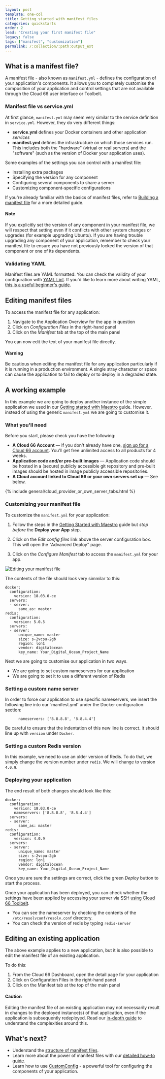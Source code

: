 ```yaml
---
layout: post
template: one-col
title: Getting started with manifest files
categories: quickstarts
order: 2
lead: "Creating your first manifest file"
legacy: false
tags: ["manifest", "customization"]
permalink: /:collection/:path:output_ext
---
```


## What is a manifest file?

A manifest file - also known as `manifest.yml` - defines the configuration of your application's components. It allows you to completely customise the composition of your application and control settings that are not available through the Cloud 66 user interface or Toolbelt.

### Manifest file vs service.yml

At first glance, `manifest.yml` may seem very similar to the service definition in `service.yml`. However, they do very different things:

* **service.yml** defines your Docker containers and other application *services*
* **manifest.yml** defines the infrastructure on which those services run. This includes both the "hardware" (virtual or real servers) and the "software" (such as the version of Docker your application uses).

Some examples of the settings you can control with a manifest file:

- Installing extra packages
- Specifying the version for any component
- Configuring several components to share a server
- Customizing component-specific configurations

If you're already familiar with the basics of manifest files, refer to [Building a manifest file](/maestro/how-to-guides/deployment/building-a-manifest-file.html) for a more detailed guide.

#### Note
<div class="notice notice-warning"><p>
If you explicitly set the version of any component in your manifest file, we will respect that setting even if it conflicts with other system changes or upgrades (for example upgrading Ubuntu). If you are having trouble upgrading any component of your application, remember to check your manifest file to ensure you have not previously locked the version of that component or one of its dependents. </p></div>

### Validating YAML

Manifest files are YAML formatted. You can check the validity of your configuration with [YAML Lint](http://www.yamllint.com/). If you'd like to learn more about writing YAML, [this is a useful beginner's guide](https://circleci.com/blog/what-is-yaml-a-beginner-s-guide/).

## Editing manifest files

To access the manifest file for any application:

1. Navigate to the Application Overview for the app in question
2. Click on *Configuration Files* in the right-hand panel
3. Click on the *Manifest* tab at the top of the main panel

You can now edit the text of your manifest file directly.

#### Warning

<div class="notice notice-warning"><p>Be cautious when editing the manifest file for any application particularly if it is running in a production environment. A single stray character or space can cause the application to fail to deploy or to deploy in a degraded state.</p></div>


## A working example

In this example we are going to deploy another instance of the simple application we used in our [Getting started with Maestro](/maestro/quickstarts/getting_started.html) guide. However, instead of using the generic `manifest.yml` we are going to customise it.

### What you'll need

Before you start, please check you have the following:

* **A Cloud 66 Account** &mdash; If you don't already have one, <a href="https://app.cloud66.com/users/sign_up" target="_blank">sign up for a Cloud 66 account</a>. You'll get free unlimited access to all products for 4 weeks.
* **Application code and/or pre-built images** &mdash; Application code should be hosted in a (secure) publicly accessible git repository and pre-built images should be hosted in image publicly accessible repositories.
* **A Cloud account linked to Cloud 66 or your own servers set up** &mdash; See below.

{% include general/cloud_provider_or_own_server_tabs.html %}

### Customizing your manifest file

To customize the `manifest.yml` for your application:

1. Follow the steps in the [Getting Started with Maestro](/maestro/quickstarts/getting_started.html#build-your-containers) guide but *stop before* the **Deploy your App** step.

2. Click on the *Edit config files* link above the server configuration box. This will open the "Advanced Deploy" page.

3. Click on the *Configure Manifest* tab to access the `manifest.yml` for your app.

<img src="/assets/maestro/maestro-gsw-manifest-1.gif" alt="Editing your manifest file">

The contents of the file should look very simmilar to this:

```
docker:
  configuration:
    version: 18.03.0-ce
  servers:
  - server:
      same_as: master
redis:
  configuration:
    version: 5.0.5
  servers:
  - server:
      unique_name: master
      size: s-2vcpu-2gb
      region: lon1
      vendor: digitalocean
      key_name: Your_Digital_Ocean_Project_Name
```

Next we are going to customise our application in two ways.

* We are going to set custom nameservers for our application
* We are going to set it to use a different version of Redis

### Setting a custom name server

In order to force our application to use specific nameservers, we insert the following line into our `manifest.yml' under the Docker configuration section:

```
      nameservers: ['8.8.8.8', '8.8.4.4']
```

Be careful to ensure that the indentation of this new line is correct. It should line up with `version` under `Docker`.

### Setting a custom Redis version

In this example, we need to use an older version of Redis. To do that, we simply change the version number under `redis`. We will change to version `4.0.9`.

### Deploying your application

The end result of both changes should look like this:

```
docker:
  configuration:
    version: 18.03.0-ce
    nameservers: ['8.8.8.8', '8.8.4.4']
  servers:
  - server:
      same_as: master
redis:
  configuration:
    version: 4.0.9
  servers:
  - server:
      unique_name: master
      size: s-2vcpu-2gb
      region: lon1
      vendor: digitalocean
      key_name: Your_Digital_Ocean_Project_Name
```

Once you are sure the settings are correct, click the green *Deploy* button to start the process.

Once your application has been deployed, you can check whether the settings have been applied by accessing your server via SSH [using Cloud 66 Toolbelt](/maestro/quickstarts/using-cloud66-toolbelt.html).

* You can see the nameserver by checking the contents of the `/etc/resolvconf/resolv.conf` directory.
* You can check the version of redis by typing `redis-server`

## Editing an existing application

The above example applies to a new application, but it is also possible to edit the manifest file of an existing application.

To do this:

1. From the Cloud 66 Dashboard, open the detail page for your application
2. Click on Configuration Files in the right-hand panel
3. Click on the Manifest tab at the top of the main panel

#### Caution
<div class="notice notice-warning"><p>Editing the manifest file of an existing application may not necessarily result in changes to the deployed instance(s) of that application, even if the application is subsequently redeployed. Read our <a href="/maestro/references/manifest-structure.html#classes-of-manifest-file-settings">in-depth guide</a> to understand the complexities around this. </p></div>


## What's next?

* Understand the [structure of manifest files](/maestro/references/manifest-structure.html).
* Learn more about the power of manifest files with our [detailed how-to guide](/maestro/how-to-guides/deployment/building-a-manifest-file.html).
* Learn how to use [CustomConfig](/maestro/tutorials/custom-config.html) - a powerful tool for configuring the components of your application.
